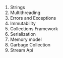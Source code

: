 1. Strings
2. Multithreading
3. Errors and Exceptions
4. Immutability
5. Collections Framework
6. Serialization
7. Memory model 
8. Garbage Collection
9. Stream Api